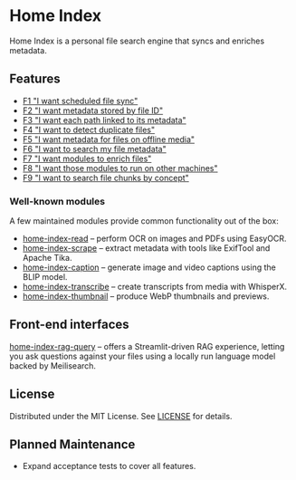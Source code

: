 # Home Index

Home Index is a personal file search engine that syncs and enriches metadata.

## Features

- [F1 "I want scheduled file sync"](docs/F1.md)
- [F2 "I want metadata stored by file ID"](docs/F2.md)
- [F3 "I want each path linked to its metadata"](docs/F3.md)
- [F4 "I want to detect duplicate files"](docs/F4.md)
- [F5 "I want metadata for files on offline media"](docs/F5.md)
- [F6 "I want to search my file metadata"](docs/F6.md)
- [F7 "I want modules to enrich files"](docs/F7.md)
- [F8 "I want those modules to run on other machines"](docs/F8.md)
- [F9 "I want to search file chunks by concept"](docs/F9.md)

### Well-known modules

A few maintained modules provide common functionality out of the box:

- [home-index-read](https://github.com/nashspence/home-index-read) – perform OCR on images and PDFs using EasyOCR.
- [home-index-scrape](https://github.com/nashspence/home-index-scrape) – extract metadata with tools like ExifTool and Apache Tika.
- [home-index-caption](https://github.com/nashspence/home-index-caption) – generate image and video captions using the BLIP model.
- [home-index-transcribe](https://github.com/nashspence/home-index-transcribe) – create transcripts from media with WhisperX.
- [home-index-thumbnail](https://github.com/nashspence/home-index-thumbnail) – produce WebP thumbnails and previews.

## Front-end interfaces

[home-index-rag-query](https://github.com/nashspence/home-index-rag-query) – offers a Streamlit-driven RAG experience, letting you ask questions against
your files using a locally run language model backed by Meilisearch.

## License

Distributed under the MIT License. See [LICENSE](LICENSE) for details.

## Planned Maintenance

- Expand acceptance tests to cover all features.
